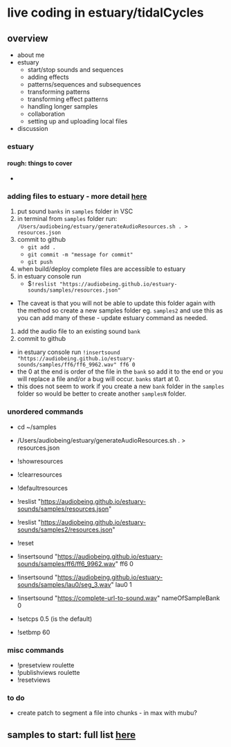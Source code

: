 # live coding in estuary/tidalCycles
## overview
- about me
- estuary
    - start/stop sounds and sequences
    - adding effects
    - patterns/sequences and subsequences
    - transforming patterns
    - transforming effect patterns
    - handling longer samples
    - collaboration
    - setting up and uploading local files 
- discussion



### estuary
#### rough: things to cover
- 


### adding files to estuary - more detail [here](addAudioToEstuary.md)
1. put sound `banks` in `samples` folder in VSC
2. in terminal from `samples` folder run: 
`/Users/audiobeing/estuary/generateAudioResources.sh . > resources.json`
3. commit to github
    - `git add .`
    - `git commit -m "message for commit"`
    - `git push`
4. when build/deploy complete files are accessible to estuary
5. in estuary console run
    - $`!reslist "https://audiobeing.github.io/estuary-sounds/samples/resources.json"`
- The caveat is that you will not be able to update this folder again with the method so create a new samples folder eg. `samples2` and use this as you can add many of these - update estuary command as needed. 
1. add the audio file to an existing sound `bank`
2. commit to github
- in estuary console run 
`!insertsound "https://audiobeing.github.io/estuary-sounds/samples/ff6/ff6_9962.wav" ff6 0`
- the 0 at the end is order of the file in the `bank` so add it to the end or you will replace a file and/or a bug will occur. `banks` start at 0. 
- this does not seem to work if you create a new `bank` folder in the `samples` folder so would be better to create another `samplesN` folder. 

### unordered commands 
- cd ~/samples
- /Users/audiobeing/estuary/generateAudioResources.sh . > resources.json

- !showresources
- !clearresources
- !defaultresources
- !reslist "https://audiobeing.github.io/estuary-sounds/samples/resources.json"
- !reslist "https://audiobeing.github.io/estuary-sounds/samples2/resources.json"

- !reset
- !insertsound "https://audiobeing.github.io/estuary-sounds/samples/ff6/ff6_9962.wav" ff6 0
- !insertsound "https://audiobeing.github.io/estuary-sounds/samples/lau0/seg_3.wav" lau0 1

- !insertsound "https://complete-url-to-sound.wav" nameOfSampleBank 0
- !setcps 0.5 (is the default)
- !setbmp 60 
### misc commands
- !presetview roulette
- !publishviews roulette
- !resetviews
### to do
- create patch to segment a file into chunks - in max with mubu?
## samples to start: full list [here](samplesList.md)

	
